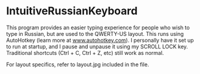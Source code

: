 # IntuitiveRussianKeyboard
This program provides an easier typing experience for people who wish to type in Russian, but are used to the QWERTY-US layout.
This runs using AutoHotkey (learn more at www.autohotkey.com).
I personally have it set up to run at startup, and I pause and unpause it using my SCROLL LOCK key.
Traditional shortcuts (Ctrl + C, Ctrl + Z, etc) still work as normal.

For layout specifics, refer to layout.jpg included in the file.
